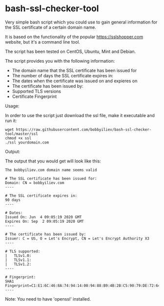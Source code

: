# bash-ssl-checker-tool
Very simple bash script which you could use to gain general information for the SSL certificate of a certain domain name. 

It is based on the functionality of the popular https://sslshopper.com website, but it's a command line tool.

The script has been tested on CentOS, Ubuntu, Mint and Debian.

The script provides you with the following information:

* The domain name that the SSL certificate has been issued for
* The number of days the SSL certificate expires in:
* The dates when the certificate was issued on and expieres on
* The certificate has been issued by:
* Supported TLS versions
* Certificate Fingerprint

Usage:

In order to use the script just download the ssl file, make it executable and run it:

```
wget https://raw.githubusercontent.com/bobbyiliev/bash-ssl-checker-tool/master/ssl
chmod +x ssl
./ssl yourdomain.com
```

Output:

The output that you would get will look like this:

```
The bobbyiliev.com domain name seems valid

# The SSL certificate has been issued for:
Domain: CN = bobbyiliev.com
----

# The SSL certificate expires in:
90 days
----

# Dates:
Issued On: Jun  4 09:05:19 2020 GMT
Expires On: Sep  2 09:05:19 2020 GMT
----

# The certificate has been issued by:
Issuer: C = US, O = Let's Encrypt, CN = Let's Encrypt Authority X3
----

# TLS supported:
|   TLSv1.0:
|   TLSv1.1:
|   TLSv1.2:
----

# Fingerprint:
SHA1 Fingerprint=C1:E1:6C:46:8A:74:94:14:00:94:88:B9:4B:2B:C5:90:79:DE:72:64
----
```

Note: You need to have 'openssl' installed.
